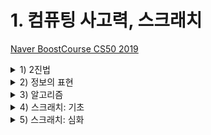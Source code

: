# 1. 컴퓨팅 사고력, 스크래치

[Naver BoostCourse CS50 2019](https://www.edwith.org/boostcourse-cs-050)

<details>
  <summary>1) 2진법</summary>

# 학습목표

컴퓨터 과학이 무엇인지 정의하고, 컴퓨터가 정보를 표현하는 방법에 대해 설명할 수 있다.

# 학습하기

## 컴퓨터 과학

컴퓨터 과학은 **문제 해결에 대한 학문이다.**

문제 해결은 **입력(Input)**을 전달받아 **출력(Output)**을 만들어내는 과정이다.

그 중간에 있는 과정이 바로 컴퓨터 과학이다.

이러한 입력과 출력을 **표현**하기 위해서 모두가 동의할 **약속(표준)**이 필요하다.

따라서 컴퓨터 과학의 가장 첫 번째 개념은 어떻게 표현하는지에 대한 **표현 방법**이다.

## 2진법

컴퓨터는 오직 0과 1로만 데이터를 표현하는데, 이처럼 0과 1로만 표현하는 것을 **2진법**이라고 한다.

2진법에서는 **각 자리수가 2의 거듭제곱을 의미**한다.

이와 같은 2진법은 전기를 통해 연산하는, 즉 전기를 켜고 끄는 방식으로 작동하는 컴퓨터에게 적합한 방법이다.

컴퓨터에는 굉장히 많은 스위치(트랜지스터)가 있고 **on/off 상태를 통해 0과 1을 표현한다.**

컴퓨터는 2진법에서 하나의 자릿수를 표현하는 단위를 **비트(bit)**라고 한다.

## 비트

정보를 저장하고 연산을 수행하기 위해 컴퓨터는 **비트(bit)**라는 측정 단위를 쓴다.

비트는 **이진 숫자**라는 뜻을 가진 "binary digit"의 줄임말이며, 0과 1, 두 가지 값만 가질 수 있는 측정 단위이다.

컴퓨터는 전기적 신호 켜짐(1)과 꺼짐(0)을 이용하여 작동하기 때문에 2진수를 사용한다.

디지털 데이터를 여러 비트들로 나타냄으로써 두 가지 값만을 가지고도 많은 양의 정보를 저장할 수 있고, 저장되어 있는 데이터를 수정하기 위해 비트에 수학적 연산을 수행할 수 있다.

## 비트열

비트 한 개는 많은 양의 데이터를 나타내기에 턱없이 부족하다. 그렇기 때문에 여러 숫자 조합을 컴퓨터에 나타내기 위해 비트열을 사용한다.

**바이트(byte)**는 **여덟 개의 비트가 모여 만들어진 것**이다.

하나의 바이트에 여덟 개의 비트가 있고, 비트 하나는 0과 1로 표현될 수 있기 때문에 **2^8 = 256개의** 서로 다른 바이트가 존재할 수 있다.

바이트가 모이면 더 큰 단위가 될 수 있다. (킬로바이트, 메가바이트, 기가바이트, 테라바이트, 페타, 엑사 ...)

### **데이터의 단위와 각각의 저장공간 크기로 나타낼 수 있는 대략의 정보**

<img src="../imgs/2진법.png" width="400">

</details>

<details>
  <summary>2) 정보의 표현</summary>

# 정보의 표현

# 학습 목표

컴퓨터가 문자, 사진, 영상, 음악 등 다양한 정보를 처리하는 방식을 설명할 수 있다.

# 학습하기

## 문자의 표현

문자를 숫자로 표현할 수 있도록 정해진 약속(표준)이 있는데, 그 중 하나는 설명미국정보교환표준부호 **ASCII**(아스키코드 / American Standard Code for Information Interchange)이다.

**총 128개의 부호**로 정의되어 있는데, 가령 알파벳 A는 10진수 기준으로 65, 알파벳 B는 66으로 되어있다.

- A를 2진법으로 표현하면 **1000001**이다.

이 외에도 **Unicode**라는 표준에서는 더 많은 비트를 사용하여 더 다양한 다른 문자들도 표현 가능하도록 지원하고 있다.

- ASCII로는 문자들을 표현하기에 충분하지 않았기 때문이다.
- 유니코드는 100만개 이상의 문자들을 나타낼 수 있는 인코딩표준이다.
- 유니코드의 첫 128개의 문자는 ASCII의 128개 문자와 동일하므로 서로 호환이 된다.

**Unicode**는 😂 이런 이모티콘까지 표현할 수 있게 해주었다.

- 이 이모티콘은 10진법으로 128,514, 2진법으로는 11111011000000010
- 친구에게 이 이모티콘을 보낸다면 **11111011000000010**이라는 1과 0의 패턴을 보낸 것임

## 그림, 영상, 음악의 표현

문자와 같이 그림도 역시 숫자로 표현할 수 있음

우리가 스크린을 통해 보는 그림을 자세히 보면 수많은 작은 점들이
<span style="color:red">빨간색</span>,
<span style="color:green">초록색</span>,
<span style="color:blue">파란색</span>을 띄고 있음

이런 작은 점을 **픽셀**이라고 부른다. 각각의 픽셀은 세 가지 색을 서로 다른 비율로 조합하여 특정한 색을 가지게 된다.

- 예를 들어 빨간색 72, 초록색 72, 파란색 33을 섞게 되면 노란색이 되는 것과 같은 방식

이 숫자들을 표현하는 방식을 RGB(<span style="color:red">Red</span>,
<span style="color:green">Green</span>,
<span style="color:blue">Blue</span>)라고 한다.

- 즉, 노란색의 커다란 이미지는 72 73 33 으로 정의되는 무수히 많은 픽셀들의 RGB코드(숫자)로 표현될 수 있다.

영상 또한 수많은 그림을 빠르게 연속적으로 이어 붙여놓은 것이기 때문에 숫자로 표현이 가능하다. 음악도 마찬가지로 각 음표를 숫자로 표현할 수 있다.

# 생각해보기

CS50을 2진법으로 표현해보면?

- 아스키 코드 기준, 숫자 하나 하나 문자로 취급한다고 가정.
- 10진수 기준 C = 67, S = 83, 5 = 53, 0 = 48
- **C**: 01000011 **S**: 01010011 **5**: 00110101 **0**: 00110000

<span style="color:red"></span>

</details>

<details>
  <summary>3) 알고리즘</summary>
  
</details>

<details>
  <summary>4) 스크래치: 기초</summary>
  
</details>

<details>
  <summary>5) 스크래치: 심화</summary>
  
</details>
